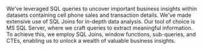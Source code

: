 We've leveraged SQL queries to uncover important business insights within datasets containing cell phone sales and transaction details. We've made extensive use of SQL Joins for in-depth data analysis. Our tool of choice is MS SQL Server, where we craft queries to extract meaningful information. To achieve this, we employ SQL Joins, window functions, sub-queries, and CTEs, enabling us to unlock a wealth of valuable business insights.
